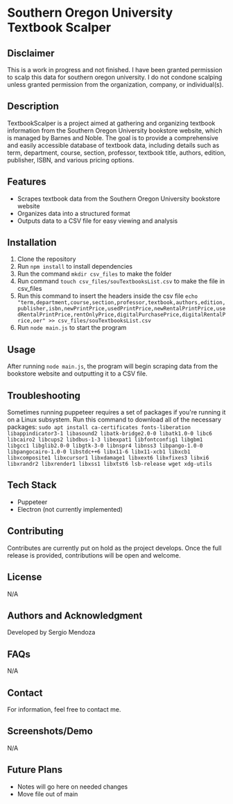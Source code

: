 # Southern Oregon University Textbook Scalper

## Disclaimer
This is a work in progress and not finished. I have been granted permission to scalp this data for southern oregon university. I do not condone scalping unless granted permission from the organization, company, or individual(s). 

## Description
TextbookScalper is a project aimed at gathering and organizing textbook information from the Southern Oregon University bookstore website, which is managed by Barnes and Noble. The goal is to provide a comprehensive and easily accessible database of textbook data, including details such as term, department, course, section, professor, textbook title, authors, edition, publisher, ISBN, and various pricing options.

## Features
* Scrapes textbook data from the Southern Oregon University bookstore website
* Organizes data into a structured format
* Outputs data to a CSV file for easy viewing and analysis

## Installation
1. Clone the repository
2. Run `npm install` to install dependencies
3. Run the command `mkdir csv_files` to make the folder
4. Run command `touch csv_files/souTextbooksList.csv` to make the file in csv_files
5. Run this command to insert the headers inside the csv file `echo "term,department,course,section,professor,textbook,authors,edition,publisher,isbn,newPrintPrice,usedPrintPrice,newRentalPrintPrice,usedRentalPrintPrice,rentOnlyPrice,digitalPurchasePrice,digitalRentalPrice,oer" >> csv_files/souTextbooksList.csv`
6. Run `node main.js` to start the program

## Usage
After running `node main.js`, the program will begin scraping data from the bookstore website and outputting it to a CSV file.

## Troubleshooting
Sometimes running puppeteer requires a set of packages if you're running it on a Linux subsystem. Run this command to download all of the necessary packages: `sudo apt install ca-certificates fonts-liberation libappindicator3-1 libasound2 libatk-bridge2.0-0 libatk1.0-0 libc6 libcairo2 libcups2 libdbus-1-3 libexpat1 libfontconfig1 libgbm1 libgcc1 libglib2.0-0 libgtk-3-0 libnspr4 libnss3 libpango-1.0-0 libpangocairo-1.0-0 libstdc++6 libx11-6 libx11-xcb1 libxcb1 libxcomposite1 libxcursor1 libxdamage1 libxext6 libxfixes3 libxi6 libxrandr2 libxrender1 libxss1 libxtst6 lsb-release wget xdg-utils`

## Tech Stack
* Puppeteer
* Electron (not currently implemented)

## Contributing
Contributes are currently put on hold as the project develops. Once the full release is provided, contributions will be open and welcome.

## License
N/A

## Authors and Acknowledgment
Developed by Sergio Mendoza

## FAQs
N/A

## Contact
For information, feel free to contact me.

## Screenshots/Demo
N/A

## Future Plans
- Notes will go here on needed changes
- Move file out of main